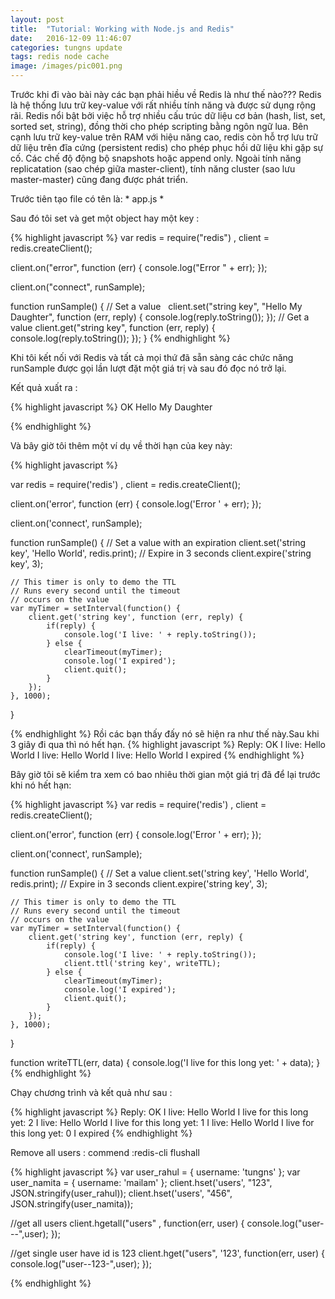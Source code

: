 ```yaml
---
layout: post
title:  "Tutorial: Working with Node.js and Redis"
date:   2016-12-09 11:46:07
categories: tungns update
tags: redis node cache
image: /images/pic001.png
---
```


Trước khi đi vào bài này các bạn phải hiều về Redis là như thế nào???
Redis là hệ thống lưu trữ key-value với rất nhiều tính năng và được sử dụng rộng rãi. Redis nổi bật bởi việc hỗ trợ nhiều cấu trúc dữ liệu cơ bản (hash, list, set, sorted set, string), đồng thời cho phép scripting bằng ngôn ngữ lua. Bên cạnh lưu trữ key-value trên RAM với hiệu năng cao, redis còn hỗ trợ lưu trữ dữ liệu trên đĩa cứng (persistent redis) cho phép phục hồi dữ liệu khi gặp sự cố. Các chế độ động bộ snapshots hoặc append only. Ngoài tính năng replicatation (sao chép giữa master-client), tính năng cluster (sao lưu master-master) cũng đang được phát triển.

Trước tiên tạo file có tên là: * app.js *

Sau đó tôi set và get một object hay một key :

{% highlight javascript %}
var redis = require("redis")
    , client = redis.createClient();
 
client.on("error", function (err) {
    console.log("Error " + err);
});
 
client.on("connect", runSample);
 
function runSample() {
    // Set a value
    client.set("string key", "Hello My Daughter", function (err, reply) {
        console.log(reply.toString());
    });
    // Get a value
    client.get("string key", function (err, reply) {
        console.log(reply.toString());
    });
}
{% endhighlight %}



Khi tôi kết nối với Redis và tất cả mọi thứ đã sẵn sàng các chức năng runSample được gọi lần lượt đặt một giá trị và sau đó đọc nó trở lại.

Kết quả xuất ra : 

{% highlight javascript %}
OK
Hello My Daughter

{% endhighlight %}

Và bây giờ tôi thêm một ví dụ về thời hạn của key này:

{% highlight javascript %}

var redis = require('redis')
    , client = redis.createClient();
 
client.on('error', function (err) {
    console.log('Error ' + err);
});
 
client.on('connect', runSample);
 
function runSample() {
    // Set a value with an expiration
    client.set('string key', 'Hello World', redis.print);
    // Expire in 3 seconds
    client.expire('string key', 3);
 
    // This timer is only to demo the TTL
    // Runs every second until the timeout
    // occurs on the value
    var myTimer = setInterval(function() {
        client.get('string key', function (err, reply) {
            if(reply) {
                console.log('I live: ' + reply.toString());
            } else {
                clearTimeout(myTimer);
                console.log('I expired');
                client.quit();
            }
        });
    }, 1000);
}

{% endhighlight %}
Rồi các bạn thấy đấy nó sẽ hiện ra như thế này.Sau khi 3 giây đi qua thì nó hết hạn. 
{% highlight javascript %}
Reply: OK
I live: Hello World
I live: Hello World
I live: Hello World
I expired
{% endhighlight %}

Bây giờ tôi sẽ kiểm tra xem có bao nhiêu thời gian một giá trị đã để lại trước khi nó hết hạn:

{% highlight javascript %}
var redis = require('redis')
    , client = redis.createClient();
 
client.on('error', function (err) {
    console.log('Error ' + err);
});
 
client.on('connect', runSample);
 
function runSample() {
    // Set a value
    client.set('string key', 'Hello World', redis.print);
    // Expire in 3 seconds
    client.expire('string key', 3);
 
    // This timer is only to demo the TTL
    // Runs every second until the timeout
    // occurs on the value
    var myTimer = setInterval(function() {
        client.get('string key', function (err, reply) {
            if(reply) {
                console.log('I live: ' + reply.toString());
                client.ttl('string key', writeTTL);
            } else {
                clearTimeout(myTimer);
                console.log('I expired');
                client.quit();
            }
        });
    }, 1000);
}
 
function writeTTL(err, data) {
    console.log('I live for this long yet: ' + data);
}
{% endhighlight %}

Chạy chương trình và kết quả như sau : 

{% highlight javascript %}
Reply: OK
I live: Hello World
I live for this long yet: 2
I live: Hello World
I live for this long yet: 1
I live: Hello World
I live for this long yet: 0
I expired
{% endhighlight %}

Remove all users : commend :redis-cli flushall


{% highlight javascript %}
var user_rahul = { 
    username: 'tungns'
};
var user_namita = {
    username: 'mailam'
};
client.hset('users', "123", JSON.stringify(user_rahul));
client.hset('users', "456", JSON.stringify(user_namita));

//get all users 
client.hgetall("users" , function(err, user) {
    console.log("user---",user);
});

//get single user have id is 123
client.hget("users", '123', function(err, user) {
    console.log("user--123-",user);
});

{% endhighlight %}
